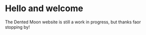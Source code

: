 <!DOCTYPE html>
<html>
<body>
<h1>Hello and welcome</h1>
<p>The Dented Moon website is still a work in progress, but thanks faor stopping by!</p>
</body>
</html>
